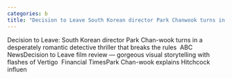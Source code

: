 ```yaml
---
categories: b
title: "Decision to Leave South Korean director Park Chanwook turns in a desperately romantic detective thriller that breaks the rules  ABC News"
---
```

Decision to Leave: South Korean director Park Chan-wook turns in a desperately romantic detective thriller that breaks the rules&nbsp;&nbsp;ABC NewsDecision to Leave film review — gorgeous visual storytelling with flashes of Vertigo&nbsp;&nbsp;Financial TimesPark Chan-wook explains Hitchcock influen